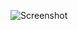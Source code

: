 ![Screenshot](https://raw.githubusercontent.com/Cryakl/Ultimate-RAT-Collection/refs/heads/main/EagleMonitorRat/EagleMonitorRAT%203.1.8.0/Screenshot.png)

